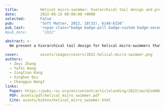 ```yaml
---
title:          Helical micro-swimmer: hierarchical tail design and propulsive motility
date:           2022-08-15 00:00:00 +0800
selected:       False
pub:            "Soft Matter, 2022, 18(33), 6148-6156"
pub_last:       '<span class="badge badge-pill badge-custom badge-secondary">Journal</span>'
#pub_date:       "2022"

abstract: >-
  We present a hierarchical tail design for helical micro-swimmers that enhances propulsion at low Reynolds numbers, validated through resistive force theory, modeling, and experiments.

cover:          assets/images/covers/2022-helical-micro-swimmer.png
authors:
  - Zeyi Zhang
  - Yafei Wang
  - Jingtian Kang
  - Xinghan Qiu
  - Changguo Wang†
links:
  Paper: https://pubs.rsc.org/en/content/articlelanding/2022/sm/d2sm00823h
  PDF: assets/pdf/helical_micro_swimmer.pdf
  Cite: assets/bibtex/helical_micro_swimmer.html
---
```


